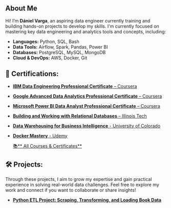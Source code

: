 ## About Me

Hi! I’m **Dániel Varga**, an aspiring data engineer currently training and building hands-on projects to develop my skills.
I'm currently focused on mastering key data engineering and analytics tools and concepts, including:

- **Languages:** Python, SQL, Bash  
- **Data Tools:** Airflow, Spark, Pandas, Power BI  
- **Databases:** PostgreSQL, MySQL, MongoDB
- **Cloud & DevOps:** AWS, Docker, Git  

  
## 📜 Certifications:
- [**IBM Data Engineering Professional Certificate** – Coursera](https://www.coursera.org/account/accomplishments/specialization/58OLWZXYZO3U)
- [**Google Advanced Data Analytics Professional Certificate** – Coursera](https://www.coursera.org/account/accomplishments/specialization/UBPWPYFMME48)
- [**Microsoft Power BI Data Analyst Professional Certificate** – Coursera](https://www.coursera.org/account/accomplishments/specialization/8CD3MUYKQMMZ)
- [**Building and Working with Relational Databases** – Illinois Tech](https://www.coursera.org/account/accomplishments/specialization/LN1W2USZO9TX)
- [**Data Warehousing for Business Intelligence** - University of Colorado](https://www.coursera.org/account/accomplishments/specialization/JTNNT0IG1ZHY)
- [**Docker Mastery** - Udemy](https://www.udemy.com/certificate/UC-92c573e7-1d01-4f4b-bc2e-98d197d10ed0/)

  [📚** All Courses & Certificates**](certificates.md)

## 🛠️ Projects:
Through these projects, I aim to grow my expertise and gain practical experience in solving real-world data challenges.
Feel free to explore my work and connect if you want to collaborate or share insights!

- [**Python ETL Project: Scraping, Transforming, and Loading Book Data**](https://github.com/danielv089/bookstore-etl-pipeline-project)
